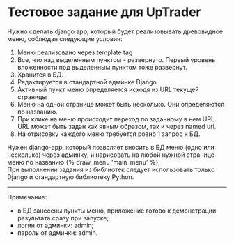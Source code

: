 # Тестовое задание для UpTrader

Нужно сделать django app, который будет реализовывать древовидное меню, соблюдая следующие условия:
1) Меню реализовано через template tag
2) Все, что над выделенным пунктом - развернуто. Первый уровень вложенности под выделенным пунктом тоже развернут.
3) Хранится в БД.
4) Редактируется в стандартной админке Django
5) Активный пункт меню определяется исходя из URL текущей страницы
6) Меню на одной странице может быть несколько. Они определяются по названию.
7) При клике на меню происходит переход по заданному в нем URL. URL может быть задан как явным образом, так и через named url.
8) На отрисовку каждого меню требуется ровно 1 запрос к БД.

Нужен django-app, который позволяет вносить в БД меню (одно или несколько) через админку, и нарисовать на любой нужной
странице меню по названию {% draw_menu 'main_menu' %}\
При выполнении задания из библиотек следует использовать только Django и стандартную библиотеку Python.

---
Примечание:
- в БД занесены пункты меню, приложение готово к демонстрации результата сразу при запуске;
- логин от админки: admin;
- пароль от админки: admin.
